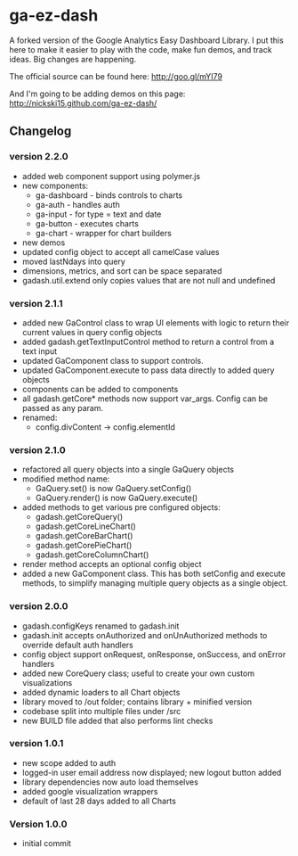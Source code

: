 ga-ez-dash
==========

A forked version of the Google Analytics Easy Dashboard Library.
I put this here to make it easier to play with the code, make fun demos, and track ideas. Big changes are happening.

The official source can be found here: http://goo.gl/mYI79

And I'm going to be adding demos on this page: http://nickski15.github.com/ga-ez-dash/



Changelog
---------

### version 2.2.0
- added web component support using polymer.js
- new components:
  - ga-dashboard - binds controls to charts
  - ga-auth - handles auth
  - ga-input - for type = text and date
  - ga-button - executes charts
  - ga-chart - wrapper for chart builders
- new demos
- updated config object to accept all camelCase values
- moved lastNdays into query
- dimensions, metrics, and sort can be space separated
- gadash.util.extend only copies values that are not null and undefined


### version 2.1.1
- added new GaControl class to wrap UI elements with logic to return their
  current values in query config objects
- added gadash.getTextInputControl method to return a control from a text input
- updated GaComponent class to support controls.
- updated GaComponent.execute to pass data directly to added query objects
- components can be added to components
- all gadash.getCore* methods now support var_args. Config can be passed as any param.
- renamed:
  - config.divContent -> config.elementId


### version 2.1.0
- refactored all query objects into a single GaQuery objects
- modified method name:
  - GaQuery.set() is now GaQuery.setConfig()
  - GaQuery.render() is now GaQuery.execute()
- added methods to get various pre configured objects:
  - gadash.getCoreQuery()
  - gadash.getCoreLineChart()
  - gadash.getCoreBarChart()
  - gadash.getCorePieChart()
  - gadash.getCoreColumnChart()
- render method accepts an optional config object
- added a new GaComponent class. This has both setConfig and execute methods,
  to simplify managing multiple query objects as a single object.


### version 2.0.0
- gadash.configKeys renamed to gadash.init
- gadash.init accepts onAuthorized and onUnAuthorized methods to override
  default auth handlers
- config object support onRequest, onResponse, onSuccess, and onError handlers
- added new CoreQuery class; useful to create your own custom visualizations
- added dynamic loaders to all Chart objects
- library moved to /out folder; contains library + minified version
- codebase split into multiple files under /src
- new BUILD file added that also performs lint checks


### version 1.0.1
- new scope added to auth
- logged-in user email address now displayed; new logout button added
- library dependencies now auto load themselves
- added google visualization wrappers
- default of last 28 days added to all Charts


### Version 1.0.0
- initial commit

